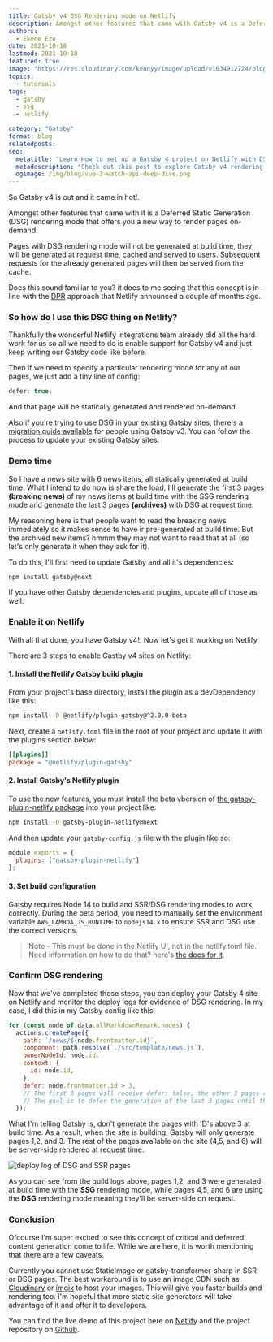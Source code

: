 ```yaml
---
title: Gatsby v4 DSG Rendering mode on Netlify
description: Amongst other features that came with Gatsby v4 is a Deferred Static Generation (DSG) rendering mode that offers you a new way to render pages on-demand. Let's see it at work on Netlify
authors:
  - Ekene Eze
date: 2021-10-18
lastmod: 2021-10-18
featured: true
image: "https://res.cloudinary.com/kennyy/image/upload/v1634912724/blogging/Gatsby-post-og.png"
topics:
  - tutorials
tags:
  - gatsby
  - ssg
  - netlify

category: "Gatsby"
format: blog
relatedposts:
seo:
  metatitle: "Learn How to set up a Gatsby 4 project on Netlify with DSG rendering mode"
  metadescription: "Check out this post to explore Gatsby v4 rendering mode on Netlify. Learn how to deploy Gatsby 4 projects on Netlify with DSG rendering mode"
  ogimage: /img/blog/vue-3-watch-api-deep-dive.png
---
```


So Gatsby v4 is out and it came in hot!.

Amongst other features that came with it is a Deferred Static Generation (DSG) rendering mode that offers you a new way to render pages on-demand.

Pages with DSG rendering mode will not be generated at build time, they will be generated at request time, cached and served to users. Subsequent requests for the already generated pages will then be served from the cache.

Does this sound familiar to you? it does to me seeing that this concept is in-line with the [DPR](https://github.com/jamstack/jamstack.org/discussions/549) approach that Netlify announced a couple of months ago.

### So how do I use this DSG thing on Netlify?

Thankfully the wonderful Netlify integrations team already did all the hard work for us so all we need to do is enable support for Gatsby v4 and just keep writing our Gatsby code like before.

Then if we need to specify a particular rendering mode for any of our pages, we just add a tiny line of config:

```js
defer: true;
```

And that page will be statically generated and rendered on-demand.

Also if you're trying to use DSG in your existing Gatsby sites, there's a [migration guide available](https://v4.gatsbyjs.com/docs/reference/release-notes/migrating-from-v3-to-v4/) for people using Gatsby v3. You can follow the process to update your existing Gatsby sites.

### Demo time

So I have a news site with 6 news items, all statically generated at build time. What I intend to do now is share the load, I'll generate the first 3 pages **(breaking news)** of my news items at build time with the SSG rendering mode and generate the last 3 pages **(archives)** with DSG at request time.

My reasoning here is that people want to read the breaking news immediately so it makes sense to have ir pre-generated at build time. But the archived new items? hmmm they may not want to read that at all (so let's only generate it when they ask for it).

To do this, I'll first need to update Gatsby and all it's dependencies:

```bash
npm install gatsby@next

```

If you have other Gatsby dependencies and plugins, update all of those as well.

### Enable it on Netlify

With all that done, you have Gatsby v4!. Now let's get it working on Netlify.

There are 3 steps to enable Gastby v4 sites on Netlify:

#### 1. Install the Netlify Gatsby build plugin

From your project's base directory, install the plugin as a devDependency like this:

```bash
npm install -D @netlify/plugin-gatsby@^2.0.0-beta
```

Next, create a `netlify.toml` file in the root of your project and update it with the plugins section below:

```toml
[[plugins]]
package = "@netlify/plugin-gatsby"
```

#### 2. Install Gatsby's Netlify plugin

To use the new features, you must install the beta vbersion of [the gatsby-plugin-netlify package](https://www.gatsbyjs.com/plugins/gatsby-plugin-netlify/) into your project like:

```bash
npm install -D gatsby-plugin-netlify@next
```

And then update your `gatsby-config.js` file with the plugin like so:

```js
module.exports = {
  plugins: ["gatsby-plugin-netlify"]
};
```

#### 3. Set build configuration

Gatsby requires Node 14 to build and SSR/DSG rendering modes to work correctly. During the beta period, you need to manually set the environment variable `AWS_LAMBDA_JS_RUNTIME` to `nodejs14.x` to ensure SSR and DSG use the correct versions.

> Note - This must be done in the Netlify UI, not in the netlify.toml file. Need information on how to do that? here's [the docs for it](https://docs.netlify.com/functions/build-with-javascript/#runtime-settings).

### Confirm DSG rendering

Now that we've completed those steps, you can deploy your Gatsby 4 site on Netlify and monitor the deploy logs for evidence of DSG rendering. In my case, I did this in my Gatsby config like this:

```js
for (const node of data.allMarkdownRemark.nodes) {
  actions.createPage({
    path: `/news/${node.frontmatter.id}`,
    component: path.resolve(`./src/template/news.js`),
    ownerNodeId: node.id,
    context: {
      id: node.id,
    },
    defer: node.frontmatter.id > 3,
    // The first 3 pages will receive defer: false, the other 3 pages receive defer: true.
    // The goal is to defer the generation of the last 3 pages until the user requests for them.
  });
```

What I'm telling Gatsby is, don't generate the pages with ID's above 3 at build time. As a result, when the site is building, Gatsby will only generate pages 1,2, and 3. The rest of the pages available on the site (4,5, and 6) will be server-side rendered at request time.

![deploy log of DSG and SSR pages](/blog/gatsby-ssg-rendering.png)

As you can see from the build logs above, pages 1,2, and 3 were generated at build time with the **SSG** rendering mode, while pages 4,5, and 6 are using the **DSG** rendering mode meaning they'll be server-side on request.

### Conclusion

Ofcourse I'm super excited to see this concept of critical and deferred content generation come to life. While we are here, it is worth mentioning that there are a few caveats.

Currently you cannot use StaticImage or gatsby-transformer-sharp in SSR or DSG pages. The best workaround is to use an image CDN such as [Cloudinary](https://www.gatsbyjs.com/docs/how-to/images-and-media/using-cloudinary-image-service/) or [imgix](https://github.com/imgix/gatsby) to host your images. This will give you faster builds and rendering too. I'm hopeful that more static site generators will take advantage of it and offer it to developers.

You can find the live demo of this project here on [Netlify](https://gatsby4-dsg-demo.netlify.app) and the project repository on [Github](https://github.com/kenny-io/Gatsby-v4-news).
